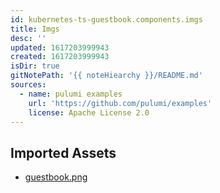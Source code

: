 ```yaml
---
id: kubernetes-ts-guestbook.components.imgs
title: Imgs
desc: ''
updated: 1617203999943
created: 1617203999943
isDir: true
gitNotePath: '{{ noteHiearchy }}/README.md'
sources:
  - name: pulumi examples
    url: 'https://github.com/pulumi/examples'
    license: Apache License 2.0
---
```

## Imported Assets

- [guestbook.png](/assets/guestbook.png)


